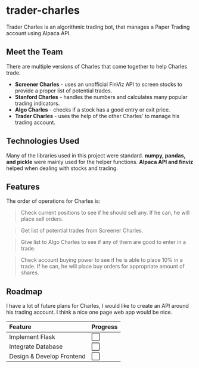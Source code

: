 # trader-charles

Trader Charles is an algorithmic trading bot, that manages a Paper Trading account using Alpaca API.

## Meet the Team
There are multiple versions of Charles that come together to help Charles trade.
 * **Screener Charles** - uses an unofficial FinViz API to screen stocks to provide a proper list of potential trades.
 * **Stanford Charles** - handles the numbers and calculates many popular trading indicators.
 * **Algo Charles** - checks if a stock has a good entry or exit price.
 * **Trader Charles** - uses the help of the other Charles' to manage his trading account.

## Technologies Used
Many of the libraries used in this project were standard. **numpy, pandas, and pickle** were mainly used for the helper functions. **Alpaca API and finviz** helped when dealing with stocks and trading.

## Features
The order of operations for Charles is:
 > Check current positions to see if he should sell any. If he can, he will place 
sell orders.

 > Get list of potential trades from Screener Charles.

 > Give list to Algo Charles to see if any of them are good to enter in a trade.

 > Check account buying power to see if he is able to place 10% in a trade. If he can, he will place buy orders for appropriate amount of shares.
## Roadmap
I have a lot of future plans for Charles, I would like to create an API around his trading account. I think a nice one page web app would be nice.

Feature | Progress |
:------------ | :-------------|
Implement Flask | :white_large_square: |
Integrate Database | :white_large_square: |
Design & Develop Frontend | :white_large_square: | 
